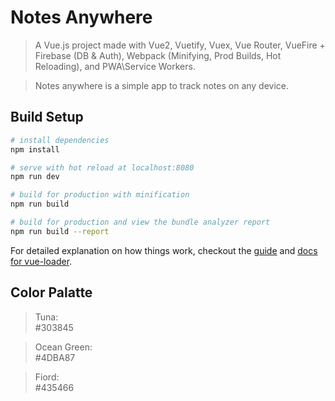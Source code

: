 # Notes Anywhere

> A Vue.js project made with Vue2, Vuetify, Vuex, Vue Router, VueFire + Firebase (DB & Auth), Webpack (Minifying, Prod Builds, Hot Reloading), and PWA\Service Workers.

> Notes anywhere is a simple app to track notes on any device.

## Build Setup

``` bash
# install dependencies
npm install

# serve with hot reload at localhost:8080
npm run dev

# build for production with minification
npm run build

# build for production and view the bundle analyzer report
npm run build --report
```

For detailed explanation on how things work, checkout the [guide](http://vuejs-templates.github.io/webpack/) and [docs for vue-loader](http://vuejs.github.io/vue-loader).


## Color Palatte

>Tuna:          
>#303845

>Ocean Green:  
>#4DBA87

>Fiord:         
>#435466